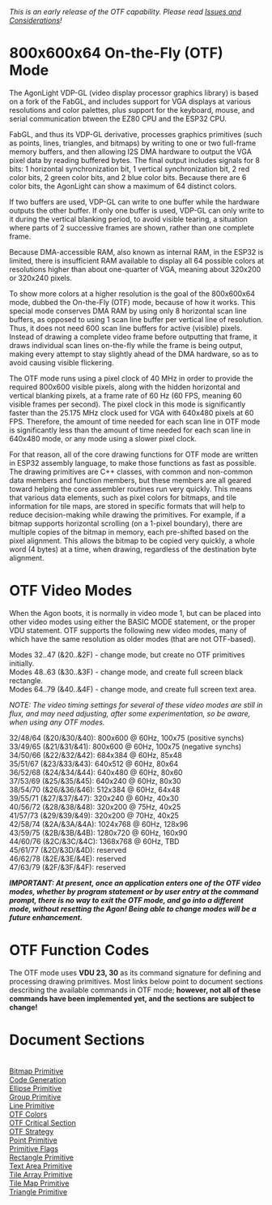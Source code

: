 <i>This is an early release of the OTF capability. Please read [Issues and Considerations](otf_issues.md)!</i>

# 800x600x64 On-the-Fly (OTF) Mode

The AgonLight VDP-GL (video display processor graphics library) is based on a fork of the FabGL, and includes support for VGA displays at various resolutions and color palettes, plus support for the keyboard, mouse, and serial communication btween the EZ80 CPU and the ESP32 CPU.

FabGL, and thus its VDP-GL derivative, processes graphics primitives (such as points, lines, triangles, and bitmaps) by writing to one or two full-frame memory buffers, and then allowing I2S DMA hardware to output the VGA pixel data by reading buffered bytes. The final output includes signals for 8 bits: 1 horizontal synchronization bit, 1 vertical synchronization bit, 2 red color bits, 2 green color bits, and 2 blue color bits. Because there are 6 color bits, the AgonLight can show a maximum of 64 distinct colors.

If two buffers are used, VDP-GL can write to one buffer while the hardware outputs the other buffer. If only one buffer is used, VDP-GL can only write to it during the vertical blanking period, to avoid visible tearing, a situation where parts of 2 successive frames are shown, rather than one complete frame.

Because DMA-accessible RAM, also known as internal RAM, in the ESP32 is limited, there is insufficient RAM available to display all 64 possible colors at resolutions higher than about one-quarter of VGA, meaning about 320x200 or 320x240 pixels.

To show more colors at a higher resolution is the goal of the 800x600x64 mode, dubbed the On-the-Fly (OTF) mode, because of how it works. This special mode conserves DMA RAM by using only 8 horizontal scan line buffers, as opposed to using 1 scan line buffer per vertical line of resolution. Thus, it does not need 600 scan line buffers for active (visible) pixels. Instead of drawing a complete video frame before outputting that frame, it draws individual scan lines on-the-fly while the frame is being output, making every attempt to stay slightly ahead of the DMA hardware, so as to avoid causing visible flickering.

The OTF mode runs using a pixel clock of 40 MHz in order to provide the required 800x600 visible pixels, along with the hidden horizontal and vertical blanking pixels, at a frame rate of 60 Hz
(60 FPS, meaning 60 visible frames per second). The pixel clock in this mode is significantly
faster than the 25.175 MHz clock used for VGA with 640x480 pixels at 60 FPS. Therefore, the amount
of time needed for each scan line in OTF mode is significantly less than the amount of time needed
for each scan line in 640x480 mode, or any mode using a slower pixel clock.

For that reason, all of the core drawing functions for OTF mode are written in ESP32 assembly language,
to make those functions as fast as possible. The drawing primitives are C++ classes, with common
and non-common data members and function members, but these members are all geared toward helping
the core assembler routines run very quickly. This means that various data elements, such as
pixel colors for bitmaps, and tile information for tile maps, are stored in specific formats that
will help to reduce decision-making while drawing the primitives. For example, if a bitmap supports
horizontal scrolling (on a 1-pixel boundary), there are multiple copies of the bitmap in memory,
each pre-shifted based on the pixel alignment. This allows the bitmap to be copied very quickly,
a whole word (4 bytes) at a time, when drawing, regardless of the destination byte alignment.

# OTF Video Modes

When the Agon boots, it is normally in video mode 1, but can be
placed into other video modes using either the BASIC MODE statement, or the proper VDU statement. OTF supports the following new video modes, many of which have the same resolution as older modes (that are not OTF-based).

Modes 32..47 (&20..&2F) - change mode, but create no OTF primitives initially.<br>
Modes 48..63 (&30..&3F) - change mode, and create full screen black rectangle.<br>
Modes 64..79 (&40..&4F) - change mode, and create full screen text area.<br>

<i>NOTE: The video timing settings for several of these
video modes are still in flux, and may need adjusting,
after some experimentation,
so be aware, when using any OTF modes.</i>

32/48/64 (&20/&30/&40): 800x600 @ 60Hz, 100x75 (positive synchs)<br>
33/49/65 (&21/&31/&41): 800x600 @ 60Hz, 100x75 (negative synchs)<br>
34/50/66 (&22/&32/&42): 684x384 @ 60Hz, 85x48<br>
35/51/67 (&23/&33/&43): 640x512 @ 60Hz, 80x64<br>
36/52/68 (&24/&34/&44): 640x480 @ 60Hz, 80x60<br>
37/53/69 (&25/&35/&45): 640x240 @ 60Hz, 80x30<br>
38/54/70 (&26/&36/&46): 512x384 @ 60Hz, 64x48<br>
39/55/71 (&27/&37/&47): 320x240 @ 60Hz, 40x30<br>
40/56/72 (&28/&38/&48): 320x200 @ 75Hz, 40x25<br>
41/57/73 (&29/&39/&49): 320x200 @ 70Hz, 40x25<br>
42/58/74 (&2A/&3A/&4A): 1024x768 @ 60Hz, 128x96<br>
43/59/75 (&2B/&3B/&4B): 1280x720 @ 60Hz, 160x90<br>
44/60/76 (&2C/&3C/&4C): 1368x768 @ 60Hz, TBD<br>
45/61/77 (&2D/&3D/&4D): reserved<br>
46/62/78 (&2E/&3E/&4E): reserved<br>
47/63/79 (&2F/&3F/&4F): reserved<br>

<i><b>IMPORTANT: At present, once an application enters one
of the OTF video modes, whether by program statement or by user
entry at the command prompt, there is no way to exit the OTF mode, and go into a different mode, without resetting the Agon!
Being able to change modes will be a future enhancement.</b></i>

# OTF Function Codes

The OTF mode uses <b>VDU 23, 30</b> as its command signature for defining and processing drawing primitives.
Most links below point to document sections describing the available commands in OTF mode;
<b>however, not all of these commands have
been implemented yet, and the sections are subject to change!</b>

# Document Sections

<br>[Bitmap Primitive](otf_bitmap.md)
<br>[Code Generation](otf_code_gen.md)
<br>[Ellipse Primitive](otf_ellipse.md)
<br>[Group Primitive](otf_group.md)
<br>[Line Primitive](otf_line.md)
<br>[OTF Colors](otf_colors.md)
<br>[OTF Critical Section](otf_critical.md)
<br>[OTF Strategy](otf_strategy.md)
<br>[Point Primitive](otf_point.md)
<br>[Primitive Flags](otf_flags.md)
<br>[Rectangle Primitive](otf_rectangle.md)
<br>[Text Area Primitive](otf_text_area.md)
<br>[Tile Array Primitive](otf_tile_array.md)
<br>[Tile Map Primitive](otf_tile_map.md)
<br>[Triangle Primitive](otf_triangle.md)
